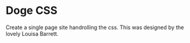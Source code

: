 # Doge CSS

Create a single page site handrolling the css. This was designed by the lovely Louisa Barrett.
